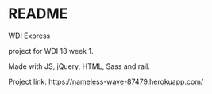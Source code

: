 # README

WDI Express

project for WDI 18 week 1.

Made with JS, jQuery, HTML, Sass and rail.

Project link: https://nameless-wave-87479.herokuapp.com/
